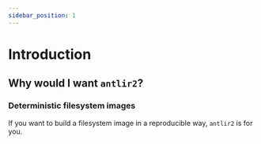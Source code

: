 ```yaml
---
sidebar_position: 1
---
```


# Introduction

## Why would I want `antlir2`?

### Deterministic filesystem images

If you want to build a filesystem image in a reproducible way, `antlir2` is for
you.
